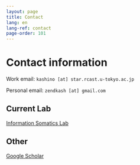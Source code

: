 ```yaml
---
layout: page
title: Contact
lang: en
lang-ref: contact
page-order: 101
---
```


# Contact information

Work email: `kashino [at] star.rcast.u-tokyo.ac.jp`

Personal email: `zendkash [at] gmail.com`

## Current Lab
[Information Somatics Lab](https://star.rcast.u-tokyo.ac.jp/en/)  

## Other

[Google Scholar](https://scholar.google.ca/citations?user=_WdA8SEAAAAJ&hl=en)
